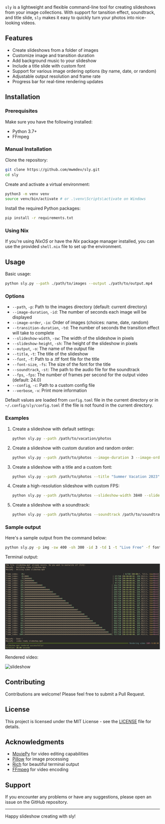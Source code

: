 `sly` is a lightweight and flexible command-line tool for creating slideshows from your image collections. With support for tansition effect, soundtrack, and title slide, `sly` makes it easy to quickly turn your photos into nice-looking videos.

## Features

- Create slideshows from a folder of images
- Customize image and transition duration
- Add background music to your slideshow
- Include a title slide with custom font
- Support for various image ordering options (by name, date, or random)
- Adjustable output resolution and frame rate
- Progress bar for real-time rendering updates

## Installation

### Prerequisites

Make sure you have the following installed:

- Python 3.7+
- FFmpeg

### Manual Installation

Clone the repository:

   ```bash
   git clone https://github.com/mwmdev/sly.git
   cd sly
   ```

Create and activate a virtual environment:

   ```bash
   python3 -m venv venv
   source venv/bin/activate # or .\venv\Scripts\activate on Windows
   ```

Install the required Python packages:

   ```bash
   pip install -r requirements.txt
   ```

### Using Nix

If you're using _NixOS_ or have the _Nix_ package manager installed, you can use the provided `shell.nix` file to set up the environment.

## Usage

Basic usage:

```bash
python sly.py --path ./path/to/images --output ./path/to/output.mp4
```

### Options

- `--path`, `-p`: Path to the images directory (default: current directory)
- `--image-duration`, `-id`: The number of seconds each image will be displayed
- `--image-order`, `-io`: Order of images (choices: name, date, random)
- `--transition-duration`, `-td`: The number of seconds the transition effect will take to complete
- `--slideshow-width`, `-sw`: The width of the slideshow in pixels
- `--slideshow-height`, `-sh`: The height of the slideshow in pixels
- `--output`, `-o`: The name of the output file
- `--title`, `-t`: The title of the slideshow 
- `--font`, `-f`: Path to a .ttf font file for the title    
- `--font-size`, `-fs`: The size of the font for the title 
- `--soundtrack`, `-st`: The path to the audio file for the soundtrack 
- `--fps`, `-fps`: The number of frames per second for the output video (default: 24.0)
- `--config`, `-c`: Path to a custom config file 
- `--verbose`, `-v`: Print more information

Default values are loaded from `config.toml` file in the current directory or in `~/.config/sly/config.toml` if the file is not found in the current directory.


### Examples

1. Create a slideshow with default settings:
   ```bash
   python sly.py --path /path/to/vacation/photos
   ```

2. Create a slideshow with custom duration and random order:
   ```bash
   python sly.py --path /path/to/photos --image-duration 3 --image-order random
   ```

3. Create a slideshow with a title and a custom font:
   ```bash
   python sly.py --path /path/to/photos --title "Summer Vacation 2023" --font /path/to/font.ttf --font-size 48
   ```

4. Create a high-resolution slideshow with custom FPS:
   ```bash
   python sly.py --path /path/to/photos --slideshow-width 3840 --slideshow-height 2160 --fps 30
   ```

5. Create a slideshow with a soundtrack:
   ```bash
   python sly.py --path /path/to/photos --soundtrack /path/to/soundtrack.mp3
   ```

### Sample output

Here's a sample output from the command below:

```bash
python sly.py -p img -sw 400 -sh 300 -id 3 -td 1 -t "Live Free" -f fonts/HomemadeApple-Regular.ttf -fs 50
```

Terminal output:

![sample output](assets/screenshot.png)

Rendered video:

![slideshow](assets/slideshow.gif)

## Contributing

Contributions are welcome! Please feel free to submit a Pull Request.

## License

This project is licensed under the MIT License - see the [LICENSE](LICENSE) file for details.

## Acknowledgments

- [MoviePy](https://zulko.github.io/moviepy/) for video editing capabilities
- [Pillow](https://python-pillow.org/) for image processing
- [Rich](https://rich.readthedocs.io/) for beautiful terminal output
- [FFmpeg](https://ffmpeg.org/) for video encoding

## Support

If you encounter any problems or have any suggestions, please open an issue on the GitHub repository.

---

Happy slideshow creating with sly!
